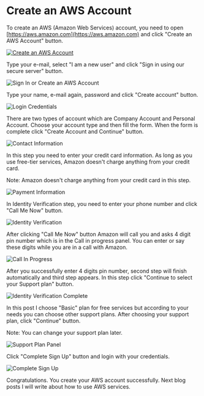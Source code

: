 # Create an AWS Account

To create an AWS (Amazon Web Services) account, you need to open [https://aws.amazon.com](https://aws.amazon.com) and click "Create an AWS Account" button.

[![Create an AWS Account](https://raw.githubusercontent.com/dogukandemir/blog-posts/master/en/create-an-aws-account/images/create-an-aws-account-button.png)](https://portal.aws.amazon.com/gp/aws/developer/registration/index.html?nc2=h_ct)



Type your e-mail, select "I am a new user" and click "Sign in using our secure server" button.

![Sign In or Create an AWS Account](https://raw.githubusercontent.com/dogukandemir/blog-posts/master/en/create-an-aws-account/images/sign-in-or-create-an-aws-account-panel.png)



Type your name, e-mail again, password and click "Create account" button.

![Login Credentials](https://raw.githubusercontent.com/dogukandemir/blog-posts/master/en/create-an-aws-account/images/login-credentials-panel.png)



There are two types of account which are Company Account and Personal Account. Choose your account type and then fill the form. When the form is complete click "Create Account and Continue" button.

![Contact Information](https://raw.githubusercontent.com/dogukandemir/blog-posts/master/en/create-an-aws-account/images/contact-information-panel.png)



In this step you need to enter your credit card information. As long as you use free-tier services, Amazon doesn't charge anything from your credit card.

Note: Amazon doesn't charge anything from your credit card in this step.

![Payment Information](https://raw.githubusercontent.com/dogukandemir/blog-posts/master/en/create-an-aws-account/images/payment-information-panel.png)



In Identity Verification step, you need to enter your phone number and click "Call Me Now" button.

![Identity Verification](https://raw.githubusercontent.com/dogukandemir/blog-posts/master/en/create-an-aws-account/images/identity-verification-panel.png)



After clicking "Call Me Now" button Amazon will call you and asks 4 digit pin number which is in the Call in progress panel. You can enter or say these digits while you are in a call with Amazon.

![Call In Progress](https://raw.githubusercontent.com/dogukandemir/blog-posts/master/en/create-an-aws-account/images/call-in-progress.png)



After you successfully enter 4 digits pin number, second step will finish automatically and third step appears. In this step click "Continue to select your Support plan" button.

![Identity Verification Complete](https://raw.githubusercontent.com/dogukandemir/blog-posts/master/en/create-an-aws-account/images/identity-verification-complete.png)



In this post I choose "Basic" plan for free services but according to your needs you can choose other support plans. After choosing your support plan, click "Continue" button.

Note: You can change your support plan later.

![Support Plan Panel](https://raw.githubusercontent.com/dogukandemir/blog-posts/master/en/create-an-aws-account/images/support-plan-panel.png)



Click "Complete Sign Up" button and login with your credentials.

![Complete Sign Up](https://raw.githubusercontent.com/dogukandemir/blog-posts/master/en/create-an-aws-account/images/complete-sign-up-button.png)



Congratulations. You create your AWS account successfully. Next blog posts I will write about how to use AWS services.